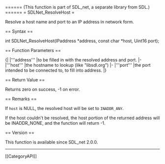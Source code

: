 ====== (This function is part of SDL_net, a separate library from SDL.) ======
= SDLNet_ResolveHost =

Resolve a host name and port to an IP address in network form.

== Syntax ==

<syntaxhighlight lang='c'>
int SDLNet_ResolveHost(IPaddress *address, const char *host, Uint16 port);
</syntaxhighlight>

== Function Parameters ==

{|
|'''address'''
|to be filled in with the resolved address and port.
|-
|'''host'''
|the hostname to lookup (like "libsdl.org")
|-
|'''port'''
|the port intended to be connected to, to fill into address.
|}

== Return Value ==

Returns zero on success, -1 on error.

== Remarks ==

If <code>host</code> is NULL, the resolved host will be set to
<code>INADDR_ANY</code>.

If the host couldn't be resolved, the host portion of the returned address
will be INADDR_NONE, and the function will return -1.

== Version ==

This function is available since SDL_net 2.0.0.

----
[[CategoryAPI]]


